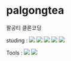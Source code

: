 # palgongtea
팔공티 클론코딩


studing :
<img src="https://img.shields.io/badge/Html5-E34F26?style=flat-square&logo=html5&logoColor=white"/>
<img src="https://img.shields.io/badge/Css3-1572B6?style=flat-square&logo=css3&logoColor=white"/>
<img src="https://img.shields.io/badge/JavaScript-F7DF1E?style=flat-square&logo=JavaScript&logoColor=white"/>
<img src="https://img.shields.io/badge/jQuery-0769AD?style=flat-square&logo=jQuery&logoColor=white"/>
<img src="https://img.shields.io/badge/Swiper-6332F6?style=flat-square&logo=Swiper&logoColor=white"/>





Tools :
<img src="https://img.shields.io/badge/GitHub-181717?style=flat-square&logo=GitHub&logoColor=white"/>
<img src="https://img.shields.io/badge/VisualStudio-5C2D91?style=flat-square&logo=VisualStudio&logoColor=white"/>

